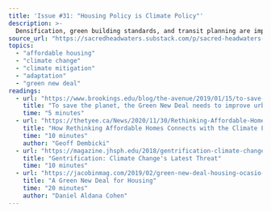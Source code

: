 ```yaml
---
title: 'Issue #31: "Housing Policy is Climate Policy"'
description: >-
  Densification, green building standards, and transit planning are important climate actions. But paradoxically, if affordability isn't a key tenet, they can actually cause emissions to rise.
source_url: "https://sacredheadwaters.substack.com/p/sacred-headwaters-31-housing-policy"
topics:
  - "affordable housing"
  - "climate change"
  - "climate mitigation"
  - "adaptation"
  - "green new deal"
readings:
  - url: "https://www.brookings.edu/blog/the-avenue/2019/01/15/to-save-the-planet-the-green-new-deal-needs-to-improve-urban-land-use/"
    title: "To save the planet, the Green New Deal needs to improve urban land use"
    time: "5 minutes"
  - url: "https://thetyee.ca/News/2020/11/30/Rethinking-Affordable-Homes-Climate-Fight/"
    title: "How Rethinking Affordable Homes Connects with the Climate Fight"
    time: "10 minutes"
    author: "Geoff Dembicki"
  - url: "https://magazine.jhsph.edu/2018/gentrification-climate-changes-latest-threat"
    title: "Gentrification: Climate Change's Latest Threat"
    time: "10 minutes"
  - url: "https://jacobinmag.com/2019/02/green-new-deal-housing-ocasio-cortez-climate"
    title: "A Green New Deal for Housing"
    time: "20 minutes"
    author: "Daniel Aldana Cohen"
---
```

